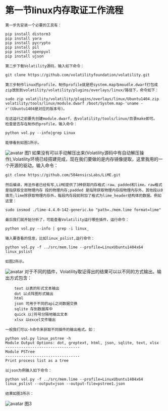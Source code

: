 # 第一节linux内存取证工作流程
	第一步先安装一个必要的工具有：
```
pip install distorm3
pip install yara
pip install pycrypto
pip install pil
pip install openpyxl
pip install ujson
```
	第二步下载Volatility源码，输入如下命令：
```
git clone https://github.com/volatilityfoundation/volatility.git
```
	第三步制作linux的profile，制作profile就是把system.map与moudle.dwarf打包成zip放到到volatility/volatility/plugins/overlays/linux/路径下，命令如下：
```
sudo zip volatility/volatility/plugins/overlays/linux/Ubuntu1404.zip volatility/tools/linux/module.dwarf /boot/System.map-'uname -r'(Ubuntu1404是对应的版本号)。
```
	在这运行之前要先创建module.dwarf，去volatility/tools/linux/目录make即可。
	检查是否存在制作的profile，输入命令：
```
python vol.py --info|grep Linux
```
	能够看到如图1所示。
![avatar](https://github.com/haidragon/MemoryForensics/blob/master/pages/Chapter1/page1/images/LinuxUbuntu1404x64.png)
图1
	如果没有可以手动解压出来(Volatility源码中有自动解压操作),Volatility环境已经搭建完成，现在我们要做的是内存镜像提取，这里我用的一个开源的驱动，输入命令：
```
git clone https://github.com/504ensicsLabs/LiME.git
```
	然后编译，用法作者已经有写,LiME提供了3种获取内存格式:raw、padded和lime。raw格式是指获取全部物理内存 段的物理内存;padded 是指除获取物理内存段物理内存外，其他段以0填充;lime除获取物理内存外，每段内存段前附加了格式为lime_header结构体的数据。例如这里：
```
sudo insmod ./lime-4.4.0-142-generic.ko "path=./mem.lime format=lime"
```
	最后我们就开始分析了，可能查看Volatility运行哪些插件，运行命令：
```
python vol.py --info | grep -i linux_
```
	输入要查看的信息，比如linux_pslist,运行命令：
```
python vol.py -f ../src/mem.lime --profile=LinuxUbuntu1404x64 linux_pslist
```
	如图2所示。
![avatar](https://github.com/haidragon/MemoryForensics/blob/master/pages/Chapter1/page1/images/pslist.png)
	对于不同的插件，Volatility取证得出的结果可以以不同的方式输出。输出方式包含：
```
    text 以表的形式文本输出
    dot 以点阵图形式输出
    html
    json 可用于不同的api之间数据交换
    sqlite 存到数据库中
    quick 以|符号分隔地输出文本
    xlsx 以excel文件输出
```

	一般我们可以-h命令来获取不同插件的输出格式。如：
```
python vol.py linux_pstree -h
Module Output Options: dot, greptext, html, json, sqlite, text, xlsx
---------------------------------
Module PSTree
---------------------------------
Print process list as a tree
```
	以json为例输入如下命令：
```
python vol.py -f ../src/mem.lime --profile=LinuxUbuntu1404x64 linux_pslist --output=json --output-file=pstree1.json
```
	结果如图3所示：
![avatar](https://github.com/haidragon/MemoryForensics/blob/master/pages/Chapter1/page1/images/json.png)
图3
